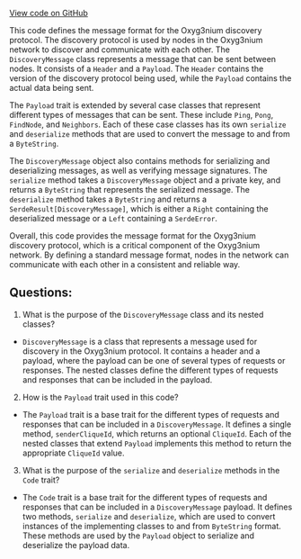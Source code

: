 [View code on GitHub](https://github.com/oxyg3nium/oxyg3nium/protocol/src/main/scala/org/oxyg3nium/protocol/message/DiscoveryMessage.scala)

This code defines the message format for the Oxyg3nium discovery protocol. The discovery protocol is used by nodes in the Oxyg3nium network to discover and communicate with each other. The `DiscoveryMessage` class represents a message that can be sent between nodes. It consists of a `Header` and a `Payload`. The `Header` contains the version of the discovery protocol being used, while the `Payload` contains the actual data being sent.

The `Payload` trait is extended by several case classes that represent different types of messages that can be sent. These include `Ping`, `Pong`, `FindNode`, and `Neighbors`. Each of these case classes has its own `serialize` and `deserialize` methods that are used to convert the message to and from a `ByteString`.

The `DiscoveryMessage` object also contains methods for serializing and deserializing messages, as well as verifying message signatures. The `serialize` method takes a `DiscoveryMessage` object and a private key, and returns a `ByteString` that represents the serialized message. The `deserialize` method takes a `ByteString` and returns a `SerdeResult[DiscoveryMessage]`, which is either a `Right` containing the deserialized message or a `Left` containing a `SerdeError`.

Overall, this code provides the message format for the Oxyg3nium discovery protocol, which is a critical component of the Oxyg3nium network. By defining a standard message format, nodes in the network can communicate with each other in a consistent and reliable way.
## Questions: 
 1. What is the purpose of the `DiscoveryMessage` class and its nested classes?
- `DiscoveryMessage` is a class that represents a message used for discovery in the Oxyg3nium protocol. It contains a header and a payload, where the payload can be one of several types of requests or responses. The nested classes define the different types of requests and responses that can be included in the payload.

2. How is the `Payload` trait used in this code?
- The `Payload` trait is a base trait for the different types of requests and responses that can be included in a `DiscoveryMessage`. It defines a single method, `senderCliqueId`, which returns an optional `CliqueId`. Each of the nested classes that extend `Payload` implements this method to return the appropriate `CliqueId` value.

3. What is the purpose of the `serialize` and `deserialize` methods in the `Code` trait?
- The `Code` trait is a base trait for the different types of requests and responses that can be included in a `DiscoveryMessage` payload. It defines two methods, `serialize` and `deserialize`, which are used to convert instances of the implementing classes to and from `ByteString` format. These methods are used by the `Payload` object to serialize and deserialize the payload data.